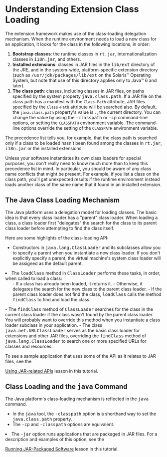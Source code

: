 
# Understanding Extension Class Loading

The extension framework makes use of the class-loading delegation mechanism. When the runtime environment needs to load a new class for an application, it looks for the class in the following locations, in order:

1. **Bootstrap classes**: the runtime classes in <tt>rt.jar</tt>, internationalization classes in <tt>i18n.jar</tt>, and others.
1. **Installed extensions**: classes in JAR files in the <tt>lib/ext</tt> directory of the JRE, and in the system-wide, platform-specific extension directory (such as <tt>/usr/jdk/packages/lib/ext</tt> on the Solaris&#8482; Operating System, but note that use of this directory applies only to Java&#8482; 6 and later).
1. **The class path**: classes, including classes in JAR files, on paths specified by the system property <tt>java.class.path</tt>. If a JAR file on the class path has a manifest with the `Class-Path` attribute, JAR files specified by the `Class-Path` attribute will be searched also. By default, the `java.class.path` property's value is `.`, the current directory. You can change the value by using the <tt>-classpath</tt> or <tt>-cp</tt> command-line options, or setting the `CLASSPATH` environment variable. The command-line options override the setting of the `CLASSPATH` environment variable.

The precedence list tells you, for example, that the class path is searched only if a class to be loaded hasn't been found among the classes in <tt>rt.jar</tt>, <tt>i18n.jar</tt> or the installed extensions.

Unless your software instantiates its own class loaders for special purposes, you don't really need to know much more than to keep this precedence list in mind. In particular, you should be aware of any class name conflicts that might be present. For example, if you list a class on the class path, you'll get unexpected results if the runtime environment instead loads another class of the same name that it found in an installed extension.

## The Java Class Loading Mechanism

The Java platform uses a delegation model for loading classes. The basic idea is that every class loader has a "parent" class loader. When loading a class, a class loader first "delegates" the search for the class to its parent class loader before attempting to find the class itself.

Here are some highlights of the class-loading API:

- Constructors in <tt>java.lang.ClassLoader</tt> and its subclasses allow you to specify a parent when you instantiate a new class loader. If you don't explicitly specify a parent, the virtual machine's system class loader will be assigned as the default parent.
<li>The <tt>loadClass</tt> method in <tt>ClassLoader</tt> performs these tasks, in order, when called to load a class:
<ol>
- If a class has already been loaded, it returns it.
- Otherwise, it delegates the search for the new class to the parent class loader.
- If the parent class loader does not find the class, <tt>loadClass</tt> calls the method <tt>findClass</tt> to find and load the class.
</ol>
</li>
- The <tt>findClass</tt> method of <tt>ClassLoader</tt> searches for the class in the current class loader if the class wasn't found by the parent class loader. You will probably want to override this method when you instantiate a class loader subclass in your application.
- The class <tt>java.net.URLClassLoader</tt> serves as the basic class loader for extensions and other JAR files, overriding the <tt>findClass</tt> method of <tt>java.lang.ClassLoader</tt> to search one or more specified URLs for classes and resources.

To see a sample application that uses some of the API as it relates to JAR files, see the 

[Using JAR-related APIs](../../deployment/jar/apiindex.html)
 lesson in this tutorial.

## Class Loading and the <tt>java</tt> Command

The Java platform's class-loading mechanism is reflected in the <tt>java</tt> command.

- In the <tt>java</tt> tool, the <tt>-classpath</tt> option is a shorthand way to set the <tt>java.class.path</tt> property.
- The <tt>-cp</tt> and <tt>-classpath</tt> options are equivalent.
<li>The <tt>-jar</tt> option runs applications that are packaged in JAR files. For a description and examples of this option, see the 

[Running JAR-Packaged Software](../../deployment/jar/run.html) lesson in this tutorial.
</li>

